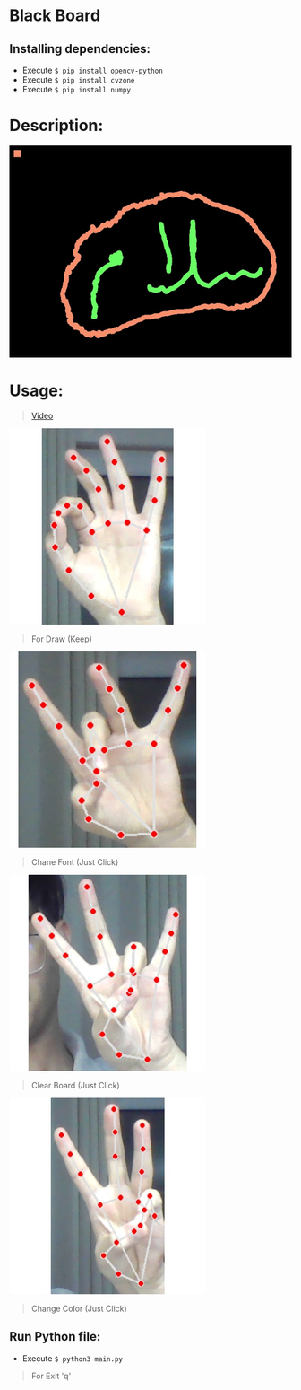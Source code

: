 # Black Board
## Installing dependencies:
- Execute `$ pip install opencv-python`
- Execute `$ pip install cvzone`
- Execute `$ pip install numpy`

# Description:
![](/Rme-Picture/RES.jpg)

# Usage:
> [Video]()

![](/Rme-Picture/Draw.png)
> For Draw (Keep)

![](/Rme-Picture/ChangeFont.png)
> Chane Font (Just Click)

![](/Rme-Picture/Clear.png)
> Clear Board (Just Click)

![](/Rme-Picture/ChangeColo.png)
> Change Color (Just Click)

## Run Python file:
- Execute `$ python3 main.py`
> For Exit 'q'
